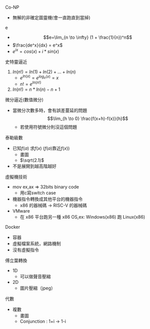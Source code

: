 Co-NP
- 無解的非確定圖靈機(會一直跑直到當掉)

e
- $$e=\lim_{n \to \infty} (1 + \frac{1}{n})^n$$
- $\frac{de^x}{dx} = e^x$
- $e^{ix} = cos(x) + i*sin(x)$

史特靈逼近
1. $ln(n!) = ln(1) + ln(2) + ... + ln(n)$
    - $e^{ln(x)} = e^{log_{e}(x)} = x$
    - $n! = e^{ln(n!)}$
2. $ln(n!) = n*ln(n) - n + 1$

微分逼近(數值微分)
- 當微分次數多時，會有誤差蔓延的問題$$\lim_{h \to 0} \frac{f(x+h)-f(x)}{h}$$
    - 若使用符號微分則沒這個問題

泰勒級數
- 已知$f(a)$ 求$f(x)$ ($f(a)$靠近$f(x)$)
    - 畫圖
    - $\sqrt(2.1)$
- 不是展開到越高階越好

虛擬機技術
- mov ex,ax => 32bits binary code
    - 用c寫switch case
- 機器指令轉換成其他平台的機器指令
    - x86 的器械碼 -> RISC-V 的器械碼
- VMware
    - 在 x86 平台跑另一種 x86 OS,ex: Windows(x86) 跑 Linux(x86)

Docker
- 容器
- 虛擬檔案系統，網路機制
- 沒有虛擬指令

傅立葉轉換
- 1D 
    - 可以做聲音壓縮
- 2D
    - 圖片壓縮（jpeg）

代數
- 複數
    - 畫圖
    - Conjunction : 1+i -> 1-i